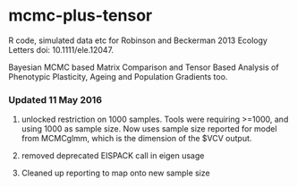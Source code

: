 mcmc-plus-tensor
================

R code, simulated data etc for Robinson and Beckerman 2013 Ecology Letters doi: 10.1111/ele.12047.

Bayesian MCMC based Matrix Comparison and Tensor Based Analysis of Phenotypic Plasticity, Ageing and Population Gradients too.

### Updated 11 May 2016

1) unlocked restriction on 1000 samples.  Tools were requiring >=1000, and using 1000 as sample size.  Now uses sample size reported for model from MCMCglmm, which is the dimension of the $VCV output.

2) removed deprecated EISPACK call in eigen usage

3) Cleaned up reporting to map onto new sample size